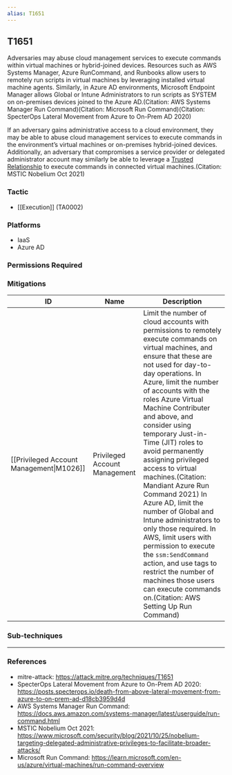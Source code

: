 ```yaml
---
alias: T1651
---
```


## T1651

Adversaries may abuse cloud management services to execute commands within virtual machines or hybrid-joined devices. Resources such as AWS Systems Manager, Azure RunCommand, and Runbooks allow users to remotely run scripts in virtual machines by leveraging installed virtual machine agents. Similarly, in Azure AD environments, Microsoft Endpoint Manager allows Global or Intune Administrators to run scripts as SYSTEM on on-premises devices joined to the Azure AD.(Citation: AWS Systems Manager Run Command)(Citation: Microsoft Run Command)(Citation: SpecterOps Lateral Movement from Azure to On-Prem AD 2020)

If an adversary gains administrative access to a cloud environment, they may be able to abuse cloud management services to execute commands in the environment’s virtual machines or on-premises hybrid-joined devices. Additionally, an adversary that compromises a service provider or delegated administrator account may similarly be able to leverage a [Trusted Relationship](https://attack.mitre.org/techniques/T1199) to execute commands in connected virtual machines.(Citation: MSTIC Nobelium Oct 2021)


### Tactic
- [[Execution]] (TA0002)

### Platforms
- IaaS
- Azure AD

### Permissions Required

### Mitigations

| ID | Name | Description |
| --- | --- | --- |
| [[Privileged Account Management\|M1026]] | Privileged Account Management | Limit the number of cloud accounts with permissions to remotely execute commands on virtual machines, and ensure that these are not used for day-to-day operations. In Azure, limit the number of accounts with the roles Azure Virtual Machine Contributer and above, and consider using temporary Just-in-Time (JIT) roles to avoid permanently assigning privileged access to virtual machines.(Citation: Mandiant Azure Run Command 2021) In Azure AD, limit the number of Global and Intune administrators to only those required. In AWS, limit users with permission to execute the `ssm:SendCommand` action, and use tags to restrict the number of machines those users can execute commands on.(Citation: AWS Setting Up Run Command) |

### Sub-techniques


---
### References

- mitre-attack: https://attack.mitre.org/techniques/T1651
- SpecterOps Lateral Movement from Azure to On-Prem AD 2020: https://posts.specterops.io/death-from-above-lateral-movement-from-azure-to-on-prem-ad-d18cb3959d4d
- AWS Systems Manager Run Command: https://docs.aws.amazon.com/systems-manager/latest/userguide/run-command.html
- MSTIC Nobelium Oct 2021: https://www.microsoft.com/security/blog/2021/10/25/nobelium-targeting-delegated-administrative-privileges-to-facilitate-broader-attacks/
- Microsoft Run Command: https://learn.microsoft.com/en-us/azure/virtual-machines/run-command-overview
